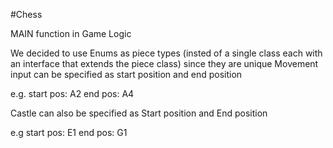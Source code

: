 #Chess

MAIN function in Game Logic

We decided to use Enums as piece types (insted of a single class each with an interface that extends the piece class) since they are unique
Movement input can be specified as start position and end position

e.g.
start pos:
A2
end pos:
A4

Castle can also be specified as Start position and End position

e.g 
start pos:
E1
end pos:
G1
